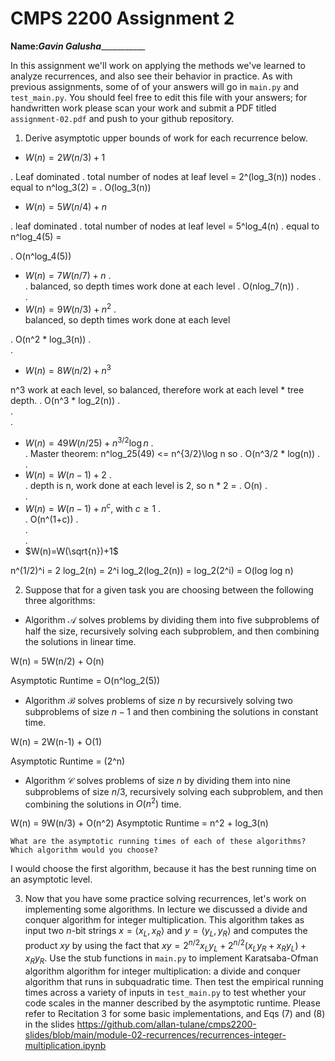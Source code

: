 # CMPS 2200 Assignment 2

**Name:**_______Gavin Galusha__________________

In this assignment we'll work on applying the methods we've learned to analyze recurrences, and also see their behavior
in practice. As with previous
assignments, some of of your answers will go in `main.py` and `test_main.py`. You
should feel free to edit this file with your answers; for handwritten
work please scan your work and submit a PDF titled `assignment-02.pdf`
and push to your github repository.


1. Derive asymptotic upper bounds of work for each recurrence below.
  * $W(n)=2W(n/3)+1$

.  Leaf dominated
.  total number of nodes at leaf level = 2^(log_3(n)) nodes
.  equal to n^log_3(2) = 
.  O(log_3(n))


  * $W(n)=5W(n/4)+n$

. leaf dominated 
.  total number of nodes at leaf level = 5^log_4(n)
.  equal to n^log_4(5) = 

.   O(n^log_4(5))

  * $W(n)=7W(n/7)+n$
.  
.  balanced, so depth times work done at each level
.  O(nlog_7(n))
.  
.  
  * $W(n)=9W(n/3)+n^2$
.  
balanced, so depth times work done at each level

.  O(n^2 * log_3(n))
.  
.  
  * $W(n)=8W(n/2)+n^3$

n^3 work at each level, so balanced, therefore work at each level * tree depth.
.  O(n^3 * log_2(n))
.  
.  
.  
  * $W(n)=49W(n/25)+n^{3/2}\log n$
.  
.  Master theorem: n^log_25(49) <= n^{3/2}\log n
so
.  O(n^3/2 * log(n))
.  
.  
  * $W(n)=W(n-1)+2$
.  
.  depth is n, work done at each level is 2, so n * 2 =
.  O(n)
.  
.  
  * $W(n)= W(n-1)+n^c$, with $c\geq 1$
.  
.  O(n^(1+c))
.  
.  
.  
  * $W(n)=W(\sqrt{n})+1$

n^(1/2)^i = 2
log_2(n) = 2^i
log_2(log_2(n)) = log_2(2^i)
= O(log log n)



2. Suppose that for a given task you are choosing between the following three algorithms:

  * Algorithm $\mathcal{A}$ solves problems by dividing them into
      five subproblems of half the size, recursively solving each
      subproblem, and then combining the solutions in linear time.



W(n) = 5W(n/2) + O(n)

Asymptotic Runtime = O(n^log_2(5))

		
  * Algorithm $\mathcal{B}$ solves problems of size $n$ by
      recursively solving two subproblems of size $n-1$ and then
      combining the solutions in constant time.


W(n) = 2W(n-1) + O(1)

Asymptotic Runtime = (2^n)
    
  * Algorithm $\mathcal{C}$ solves problems of size $n$ by dividing
      them into nine subproblems of size $n/3$, recursively solving
      each subproblem, and then combining the solutions in $O(n^2)$
      time.

W(n) = 9W(n/3) + O(n^2)
Asymptotic Runtime = n^2 + log_3(n)

    What are the asymptotic running times of each of these algorithms?
    Which algorithm would you choose?

I would choose the first algorithm, because it has the best running time on an asymptotic level.

3. Now that you have some practice solving recurrences, let's work on
  implementing some algorithms. In lecture we discussed a divide and
  conquer algorithm for integer multiplication. This algorithm takes
  as input two $n$-bit strings $x = \langle x_L, x_R\rangle$ and
  $y=\langle y_L, y_R\rangle$ and computes the product $xy$ by using
  the fact that $xy = 2^{n/2}x_Ly_L + 2^{n/2}(x_Ly_R+x_Ry_L) +
  x_Ry_R.$ Use the
  stub functions in `main.py` to implement Karatsaba-Ofman algorithm algorithm for integer
  multiplication: a divide and conquer algorithm that runs in
  subquadratic time. Then test the empirical running times across a
  variety of inputs in `test_main.py` to test whether your code scales in the manner
  described by the asymptotic runtime. Please refer to Recitation 3 for some basic implementations, and Eqs (7) and (8) in the slides https://github.com/allan-tulane/cmps2200-slides/blob/main/module-02-recurrences/recurrences-integer-multiplication.ipynb
 
 


